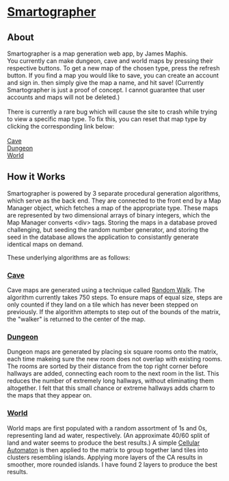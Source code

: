 # [Smartographer](http://smartographer.fly.dev)

## About

Smartographer is a map generation web app, by James Maphis. <br>
You currently can make dungeon, cave and world maps by pressing their respective buttons. To get a new map of the chosen type, press the refresh button. If you find a map you would like to save, you can create an account and sign in. then simply give the map a name, and hit save! (Currently Smartographer is just a proof of concept.  I cannot guarantee that user accounts and maps will not be deleted.)
<br><br>
There is currently a rare bug which will cause the site to crash while trying to view a specific map type. To fix this, you can reset that map type by clicking the corresponding link below:<br><br>
[Cave](http://smartographer.fly.dev/maps/refresh_cave)<br>
[Dungeon](http://smartographer.fly.dev/maps/refresh_dungeon)<br>
[World](http://smartographer.fly.dev/maps/refresh_world)<br>

## How it Works

Smartographer is powered by 3 separate procedural generation algorithms, which serve as the back end. They are connected to the front end by a Map Manager object, which fetches a map of the appropriate type. These maps are represented by two dimensional arrays of binary integers, which the Map Manager converts \<div\> tags. Storing the maps in a database proved challenging, but seeding the random number generator, and storing the seed in the database allows the application to consistantly generate identical maps on demand.<br>

These underlying algorithms are as follows:<br>

### [Cave](https://smartographer.fly.dev/maps/gen/cave)

  Cave maps are generated using a technique called [Random Walk](https://en.wikipedia.org/wiki/Random_walk). The algorithm currently takes 750 steps. To ensure maps of equal size, steps are only counted if they land on a tile which has never been stepped on previously. If the algorithm attempts to step out of the bounds of the matrix, the "walker" is returned to the center of the map.

### [Dungeon](https://smartographer.fly.dev/maps/gen/dungeon)

  Dungeon maps are generated by placing six square rooms onto the matrix, each time makeing sure the new room does not overlap with existing rooms. The rooms are sorted by their distance from the top right corner before hallways are added, connecting each room to the next room in the list. This reduces the number of extremely long hallways, without eliminating them altogether. I felt that this small chance or extreme hallways adds charm to the maps that they appear on.

### [World](https://smartographer.fly.dev/maps/gen/world)
  
  World maps are first populated with a random assortment of 1s and 0s, representing land ad water, respectively. (An approximate 40/60 split of land and water seems to produce the best results.) A simple [Cellular Automaton](https://en.wikipedia.org/wiki/Cellular_automaton) is then applied to the matrix to group together land tiles into clusters resembling islands. Applying more layers of the CA results in smoother, more rounded islands. I have found 2 layers to produce the best results.
